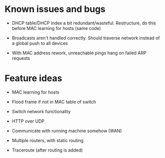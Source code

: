 # Known issues and bugs

- DHCP table/DHCP index a bit redundant/wasteful. Restructure, do this before MAC learning for hosts (same code)

- Broadcasts aren't handled correctly. Should traverse network instead of a global push to all devices

- With MAC address rework, unreachable pings hang on failed ARP requests

# Feature ideas
- MAC learning for hosts

- Flood frame if not in MAC table of switch

- Switch network functionality

- HTTP over UDP

- Communicate with running machine somehow (WAN)

- Multiple routers, with static routing

- Traceroute (after routing is added)
